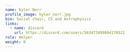 ```yaml
---
name: Kyler Norr
profile_image: kyler_norr.jpg
bio: Social chair, CS and Astrophysics
links:
  - name: discord
    url: https://discord.com/users/563473499864170522
role: Helper
weight: 0
---
```

